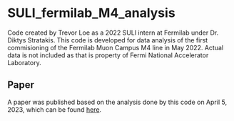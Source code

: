 # SULI_fermilab_M4_analysis
Code created by Trevor Loe as a 2022 SULI intern at Fermilab under Dr. Diktys Stratakis. This code is developed for data analysis of the first commisioning of the Fermilab Muon Campus M4 line in May 2022. Actual data is not included as that is property of Fermi National Accelerator Laboratory.

## Paper
A paper was published based on the analysis done by this code on April 5, 2023, which can be found [here](https://iopscience.iop.org/article/10.1088/1748-0221/18/04/P04005).
